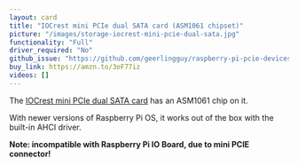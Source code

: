 ```yaml
---
layout: card
title: "IOCrest mini PCIe dual SATA card (ASM1061 chipset)"
picture: "/images/storage-iocrest-mini-pcie-dual-sata.jpg"
functionality: "Full"
driver_required: "No"
github_issue: "https://github.com/geerlingguy/raspberry-pi-pcie-devices/issues/314"
buy_link: https://amzn.to/3oF77iz
videos: []
---
```

The [IOCrest mini PCIe dual SATA card](http://www.iocrest.com/index.php?id=2233) has an ASM1061 chip on it.

With newer versions of Raspberry Pi OS, it works out of the box with the built-in AHCI driver.

**Note: incompatible with Raspberry Pi IO Board, due to mini PCIE connector!**
